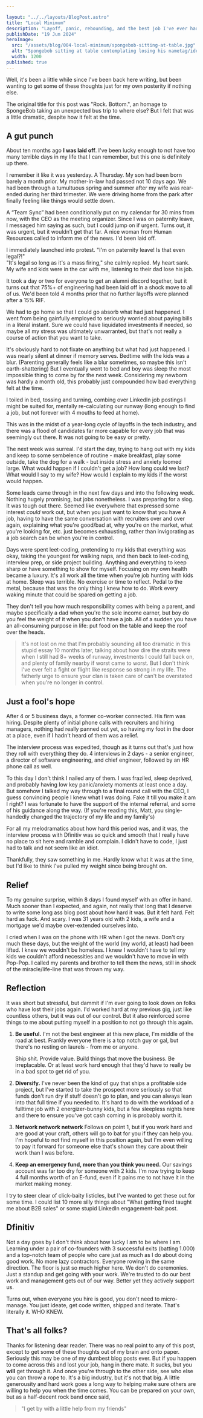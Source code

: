 ```yaml
---

layout: "../../layouts/BlogPost.astro"
title: "Local Minimum"
description: "Layoff, panic, rebounding, and the best job I've ever had."
publishDate: "19 Jun 2024"
heroImage:
  src: "/assets/blog/004-local-minimum/spongebob-sitting-at-table.jpg"
  alt: "Spongebob sitting at table contemplating losing his nametag/identity"
  width: 1200
published: true
---
```

Well, it's been a little while since I've been back here writing, but been wanting to get some of these thoughts just for my own posterity if nothing else.  

The original title for this post was "Rock. Bottom.", an homage to SpongeBob taking an unexpected bus trip to where else? But I felt that was a little dramatic, despite how it felt at the time.

## A gut punch

About ten months ago **I was laid off**. I've been lucky enough to not have too many terrible days in my life that I can remember, but this one is definitely up there.

I remember it like it was yesterday. A Thursday. My son had been born barely a month prior. My mother-in-law had passed not 10 days ago. We had been through a tumultuous spring and summer after my wife was rear-ended during her third trimester. We were driving home from the park after finally feeling like things would settle down.

A “Team Sync” had been conditionally put on my calendar for 30 mins from now, with the CEO as the meeting organizer. Since I was on paternity leave, I messaged him saying as such, but I could jump on if urgent. Turns out, it was urgent, but it wouldn’t get that far. A nice woman from Human Resources called to inform me of the news. I'd been laid off.

I immediately launched into protest. "I'm on paternity leave! Is that even legal?!"  
"It's legal so long as it's a mass firing," she calmly replied. My heart sank. My wife and kids were in the car with me, listening to their dad lose his job.

It took a day or two for everyone to get an alumni discord together, but it turns out that 75%+ of engineering had been laid off in a shock move to all of us. We'd been told 4 months prior that no further layoffs were planned after a 15% RIF.

We had to go home so that I could go absorb what had just happened. I went from being gainfully employed to seriously worried about paying bills in a literal instant.  Sure we could have liquidated investments if needed, so maybe all my stress was ultimately unwarranted, but that's not really a course of action that you want to take.

It's obviously hard to not fixate on anything but what had just happened. I was nearly silent at dinner if memory serves. Bedtime with the kids was a blur. (Parenting generally feels like a blur sometimes, so maybe this isn't earth-shattering)  But I eventually went to bed and boy was sleep the most impossible thing to come by for the next week. Considering my newborn was hardly a month old, this probably just compounded how bad everything felt at the time.

I toiled in bed, tossing and turning, combing over LinkedIn job postings I might be suited for, mentally re-calculating our runway (long enough to find a job, but not forever with 4 mouths to feed at home).

 This was in the midst of a year-long cycle of layoffs in the tech industry, and there was a flood of candidates far more capable for every job that was seemingly out there.  It was not going to be easy or pretty.

 The next week was surreal. I'd start the day, trying to hang out with my kids and keep to some sembelence of routine - make breakfast, play some outside, take the dog for a walk - but inside stress and anxiety loomed large.  What would happen if I couldn't get a job? How long could we last? What would I say to my wife? How would I explain to my kids if the worst would happen.

 Some leads came through in the next few days and into the following week. Nothing hugely promising, but jobs nonetheless. I was preparing for a slog. It was tough out there. Seemed like everywhere that expressed some interest *could* work out, but when you just want to know that you have A job, having to have the same conversation with recruiters over and over again, explaining what you're good/bad at, why you're on the market, what you're looking for, etc. just becomes exhausting, rather than invigorating as a job search can be when you're in control.

Days were spent leet-coding, pretending to my kids that everything was okay, taking the youngest for walking naps, and then back to leet-coding, interview prep, or side project building. Anything and everything to keep sharp or have something to show for myself. Focusing on my own health became a luxury.  It's all work all the time when you're job hunting with kids at home. Sleep was terrible. No exercise or time to reflect. Pedal to the metal, because that was the only thing I knew how to do. Work every waking minute that could be spared on getting a job.

They don't tell you how much responsibility comes with being a parent, and maybe specifically a dad when you're the sole income earner, but boy do you feel the weight of it when you don't have a job. All of a sudden you have an all-consuming purpose in life: put food on the table and keep the roof over the heads.
>It's not lost on me that I'm probably sounding all too dramatic in this stupid essay 10 months later, talking about how dire the straits were when I still had 8+ weeks of runway, investments I could fall back on, and plenty of family nearby if worst came to worst. But I don't think I've ever felt a fight or flight like response so strong in my life. The fatherly urge to ensure your clan is taken care of can't be overstated when you're no longer in control.

## Just a fool's hope

After 4 or 5 business days, a former co-worker connected. His firm was hiring. Despite plenty of initial phone calls with recruiters and hiring managers, nothing had really panned out yet, so having my foot in the door at a place, even if I hadn't heard of them was a relief.

The interview process was expedited, though as it turns out that's just how they roll with everything they do. 4 interviews in 2 days - a senior engineer, a director of software engineering, and chief engineer, followed by an HR phone call as well.

To this day I don't think I nailed any of them. I was fraziled, sleep deprived, and probably having low key panic/anxiety moments at least once a day. But somehow I talked my way through to a final round call with the CEO, I guess convincing people I knew what I was doing. Fake it till you make it am I right? I was fortunate to have the support of the internal referral, and some of his guidance along the way. (If you're reading this, Matt, you single-handedly changed the trajectory of my life and my family's)

For all my melodramatics about how hard this period was, and it was, the interview process with Dfinitiv was so quick and smooth that I really have no place to sit here and ramble and complain. I didn't have to code, I just had to talk and not seem like an idiot.

Thankfully, they saw something in me. Hardly know what it was at the time, but I'd like to think I've pulled my weight since being brought on.  

## Relief

To my genuine surprise, within 8 days I found myself with an offer in hand. Much sooner than I expected, and again, not really that long that I deserve to write some long ass blog post about how hard it was. But it felt hard. Felt hard as fuck. And scary. I was 31 years old with 2 kids, a wife and a mortgage we'd maybe over-extended ourselves into.

I cried when I was on the phone with HR when I got the news. Don't cry much these days, but the weight of the world (my world, at least) had been lifted. I knew we wouldn't be homeless. I knew I wouldn't have to tell my kids we couldn't afford necessities and we wouldn't have to move in with Pop-Pop. I called my parents and brother to tell them the news, still in shock of the miracle/life-line that was thrown my way.

## Reflection

It was short but stressful, but dammit if I'm ever going to look down on folks who have lost their jobs again. I'd worked hard at my previous gig, just like countless others, but it was out of our control. But it also reinforced some things to me about putting myself in a position to not go through this again.

1. **Be useful.** I'm not the best engineer at this new place, I'm middle of the road at best. Frankly everyone there is a top notch guy or gal, but there's no resting on laurels - from me or anyone.

    Ship shit. Provide value. Build things that move the business. Be irreplacable. Or at least work hard enough that they'd have to really be in a bad spot to get rid of you.

2. **Diversify.** I've never been the kind of guy that ships a profitable side project, but I've started to take the prospect more seriously so that funds don't run dry if stuff doesn't go to plan, and you can always lean into that full time if you needed to. It's hard to do with the workload of a fulltime job with 2 energizer-bunny kids, but a few sleepless nights here and there to ensure you've got cash coming in is probably worth it.

3. **Network network network** Follows on point 1, but if you work hard and are good at your craft, others will go to bat for you if they can help you.  I'm hopeful to not find myself in this position again, but I'm even willing to pay it forward for someone else that's shown they care about their work than I was before.

4. **Keep an emergency fund, more than you think you need.** Our savings account was far too dry for someone with 2 kids. I'm now trying to keep 4 full months worth of an E-fund, even if it pains me to not have it in the market making money.

I try to steer clear of click-baity listicles, but I've wanted to get these out for some time. I could list 10 more silly things about "What getting fired taught me about B2B sales" or some stupid LinkedIn engagement-bait post.

## Dfinitiv

Not a day goes by I don't think about how lucky I am to be where I am. Learning under a pair of co-founders with 3 successful exits (batting 1.000) and a top-notch team of people who care just as much as I do about doing good work. No more lazy contractors. Everyone rowing in the same direction. The floor is just so much higher here. We don't do ceremonies. Just a standup and get going with your work. We're trusted to do our best work and management gets out of our way. Better yet they actively support us.

Turns out, when everyone you hire is good, you don't need to micro-manage. You just ideate, get code written, shipped and iterate. That's literally it. WHO KNEW.

## That's all folks?

Thanks for listening dear reader. There was no real point to any of this post, except to get some of these thoughts out of my brain and onto paper. Seriously this may be one of my dumbest blog posts ever.
But if you happen to come across this and lost your job, hang in there mate. It sucks, but you **will** get through it. And once you're through to the other side, see who else you can throw a rope to. It's a big industry, but it's not that big. A little generousity and hard work goes a long way to helping make sure others are willing to help you when the time comes. You can be prepared on your own, but as a half-decent rock band once said,
>"I get by with a little help from my friends"
